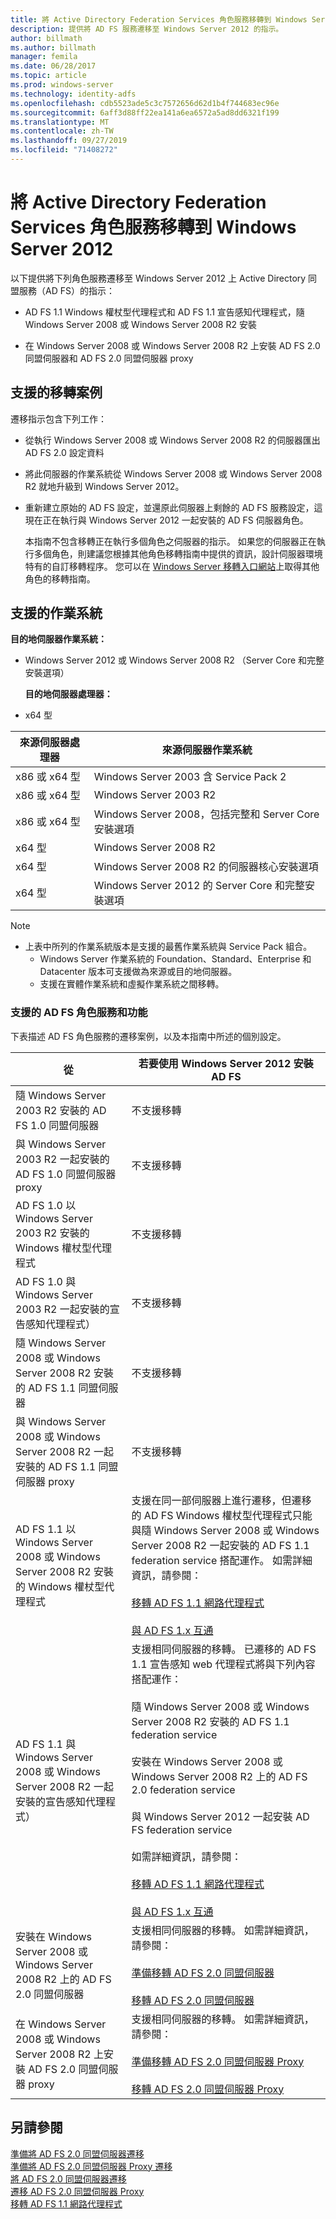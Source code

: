 ```yaml
---
title: 將 Active Directory Federation Services 角色服務移轉到 Windows Server 2012
description: 提供將 AD FS 服務遷移至 Windows Server 2012 的指示。
author: billmath
ms.author: billmath
manager: femila
ms.date: 06/28/2017
ms.topic: article
ms.prod: windows-server
ms.technology: identity-adfs
ms.openlocfilehash: cdb5523ade5c3c7572656d62d1b4f744683ec96e
ms.sourcegitcommit: 6aff3d88ff22ea141a6ea6572a5ad8dd6321f199
ms.translationtype: MT
ms.contentlocale: zh-TW
ms.lasthandoff: 09/27/2019
ms.locfileid: "71408272"
---
```

# <a name="migrate-active-directory-federation-services-role-services-to-windows-server-2012"></a>將 Active Directory Federation Services 角色服務移轉到 Windows Server 2012

以下提供將下列角色服務遷移至 Windows Server 2012 上 Active Directory 同盟服務（AD FS）的指示：  
  
-   AD FS 1.1 Windows 權杖型代理程式和 AD FS 1.1 宣告感知代理程式，隨 Windows Server 2008 或 Windows Server 2008 R2 安裝  
  
-   在 Windows Server 2008 或 Windows Server 2008 R2 上安裝 AD FS 2.0 同盟伺服器和 AD FS 2.0 同盟伺服器 proxy    
  
## <a name="supported-migration-scenarios"></a>支援的移轉案例  
 遷移指示包含下列工作：  
  
- 從執行 Windows Server 2008 或 Windows Server 2008 R2 的伺服器匯出 AD FS 2.0 設定資料  
  
- 將此伺服器的作業系統從 Windows Server 2008 或 Windows Server 2008 R2 就地升級到 Windows Server 2012。
  
- 重新建立原始的 AD FS 設定，並還原此伺服器上剩餘的 AD FS 服務設定，這現在正在執行與 Windows Server 2012 一起安裝的 AD FS 伺服器角色。  
  
  本指南不包含移轉正在執行多個角色之伺服器的指示。 如果您的伺服器正在執行多個角色，則建議您根據其他角色移轉指南中提供的資訊，設計伺服器環境特有的自訂移轉程序。 您可以在 [Windows Server 移轉入口網站](https://go.microsoft.com/fwlink/?LinkId=247608)上取得其他角色的移轉指南。  
  
## <a name="supported-operating-systems"></a>支援的作業系統  
 **目的地伺服器作業系統：**  
  

- Windows Server 2012 或 Windows Server 2008 R2 （Server Core 和完整安裝選項）  
  
  **目的地伺服器處理器：**  
  

- x64 型  
  
|來源伺服器處理器|來源伺服器作業系統|  
|-----|-----|  
|x86 或 x64 型|Windows Server 2003 含 Service Pack 2|  
|x86 或 x64 型|Windows Server 2003 R2|  
|x86 或 x64 型|Windows Server 2008，包括完整和 Server Core 安裝選項|  
|x64 型|Windows Server 2008 R2|  
|x64 型|Windows Server 2008 R2 的伺服器核心安裝選項|  
|x64 型|Windows Server 2012 的 Server Core 和完整安裝選項|  
  
> [!NOTE]
> - 上表中所列的作業系統版本是支援的最舊作業系統與 Service Pack 組合。  
>   -   Windows Server 作業系統的 Foundation、Standard、Enterprise 和 Datacenter 版本可支援做為來源或目的地伺服器。  
>   -   支援在實體作業系統和虛擬作業系統之間移轉。  
  
### <a name="supported-ad-fs-role-services-and-features"></a>支援的 AD FS 角色服務和功能  
 下表描述 AD FS 角色服務的遷移案例，以及本指南中所述的個別設定。  
  
|從|若要使用 Windows Server 2012 安裝 AD FS|  
|----------|-----|  
|隨 Windows Server 2003 R2 安裝的 AD FS 1.0 同盟伺服器|不支援移轉|  
|與 Windows Server 2003 R2 一起安裝的 AD FS 1.0 同盟伺服器 proxy|不支援移轉|  
|AD FS 1.0 以 Windows Server 2003 R2 安裝的 Windows 權杖型代理程式|不支援移轉|  
|AD FS 1.0 與 Windows Server 2003 R2 一起安裝的宣告感知代理程式）|不支援移轉|  
|隨 Windows Server 2008 或 Windows Server 2008 R2 安裝的 AD FS 1.1 同盟伺服器|不支援移轉|  
|與 Windows Server 2008 或 Windows Server 2008 R2 一起安裝的 AD FS 1.1 同盟伺服器 proxy|不支援移轉|  
|AD FS 1.1 以 Windows Server 2008 或 Windows Server 2008 R2 安裝的 Windows 權杖型代理程式|支援在同一部伺服器上進行遷移，但遷移的 AD FS Windows 權杖型代理程式只能與隨 Windows Server 2008 或 Windows Server 2008 R2 一起安裝的 AD FS 1.1 federation service 搭配運作。 如需詳細資訊，請參閱：<br /><br /> [移轉 AD FS 1.1 網路代理程式](migrate-the-ad-fs-web-agent.md)<br /><br /> [與 AD FS 1.x 互通](Interoperating-with-AD-FS-1.x.md)|  
|AD FS 1.1 與 Windows Server 2008 或 Windows Server 2008 R2 一起安裝的宣告感知代理程式）|支援相同伺服器的移轉。 已遷移的 AD FS 1.1 宣告感知 web 代理程式將與下列內容搭配運作：<br /><br /> 隨 Windows Server 2008 或 Windows Server 2008 R2 安裝的 AD FS 1.1 federation service<br /><br /> 安裝在 Windows Server 2008 或 Windows Server 2008 R2 上的 AD FS 2.0 federation service<br /><br /> 與 Windows Server 2012 一起安裝 AD FS federation service<br /><br /> 如需詳細資訊，請參閱：<br /><br /> [移轉 AD FS 1.1 網路代理程式](migrate-the-ad-fs-web-agent.md)<br /><br /> [與 AD FS 1.x 互通](Interoperating-with-AD-FS-1.x.md)|  
|安裝在 Windows Server 2008 或 Windows Server 2008 R2 上的 AD FS 2.0 同盟伺服器|支援相同伺服器的移轉。 如需詳細資訊，請參閱：<br /><br /> [準備移轉 AD FS 2.0 同盟伺服器](prepare-to-migrate-ad-fs-fed-server.md)<br /><br /> [移轉 AD FS 2.0 同盟伺服器](migrate-the-ad-fs-fed-server.md)|  
|在 Windows Server 2008 或 Windows Server 2008 R2 上安裝 AD FS 2.0 同盟伺服器 proxy|支援相同伺服器的移轉。  如需詳細資訊，請參閱：<br /><br /> [準備移轉 AD FS 2.0 同盟伺服器 Proxy](prepare-to-migrate-ad-fs-fed-proxy.md)<br /><br /> [移轉 AD FS 2.0 同盟伺服器 Proxy](migrate-the-ad-fs-2-fed-server-proxy.md)|  
  
## <a name="see-also"></a>另請參閱  
 [準備將 AD FS 2.0 同盟伺服器遷移](prepare-to-migrate-ad-fs-fed-server.md)   
 [準備將 AD FS 2.0 同盟伺服器 Proxy 遷移](prepare-to-migrate-ad-fs-fed-proxy.md)   
 [將 AD FS 2.0 同盟伺服器遷移](migrate-the-ad-fs-fed-server.md)   
 [遷移 AD FS 2.0 同盟伺服器 Proxy](migrate-the-ad-fs-2-fed-server-proxy.md)   
 [移轉 AD FS 1.1 網路代理程式](migrate-the-ad-fs-web-agent.md)